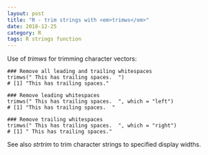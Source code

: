 ```yaml
---
layout: post
title: "R - trim strings with <em>trimws</em>"
date: 2018-12-25
category: R
tags: R strings function
---
```


Use of <em>trimws</em> for trimming character vectors:

```
### Remove all leading and trailing whitespaces
trimws(" This has trailing spaces.  ")
# [1] "This has trailing spaces."

### Remove leading whitespaces
trimws(" This has trailing spaces.  ", which = "left")
# [1] "This has trailing spaces.  "

### Remove trailing whitespaces
trimws(" This has trailing spaces.  ", which = "right")
# [1] " This has trailing spaces."
```



See also <em>strtrim</em> to trim character strings to specified display widths.

